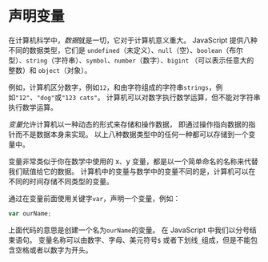 # 声明变量

在计算机科学中，*数据*就是一切，它对于计算机意义重大。 JavaScript 提供八种不同的数据类型，它们是
`undefined`（未定义）、`null`（空）、`boolean`（布尔型）、`string`（字符串）、`symbol`、`number`（数字）、`bigint`
（可以表示任意大的整数）和 `object`（对象）。

例如，计算机区分数字，例如`12`，和由字符组成的字符串`strings`，例如`"12"`、`"dog"`或`"123 cats"`。
计算机可以对数字执行数学运算，但不能对字符串执行数学运算。

*变量*允许计算机以一种动态的形式来存储和操作数据， 即通过操作指向数据的指针而不是数据本身来实现。
以上八种数据类型中的任何一种都可以存储到一个变量中。

变量非常类似于你在数学中使用的 x、y 变量，都是以一个简单命名的名称来代替我们赋值给它的数据。
计算机中的变量与数学中的变量不同的是，计算机可以在不同的时间存储不同类型的变量。

通过在变量前面使用关键字`var`，声明一个变量，例如：

```javascript
var ourName;
```

上面代码的意思是创建一个名为`ourName`的变量。 在 JavaScript 中我们以分号结束语句。 变量名称可以由数字、字母、美元符号`$`
或者下划线`_`组成，但是不能包含空格或者以数字为开头。